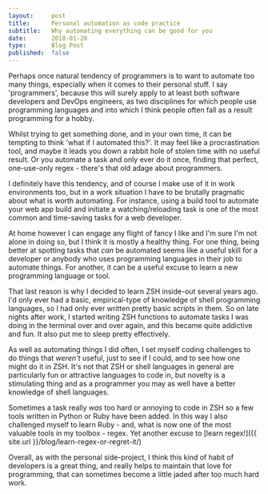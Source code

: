 ```yaml
---
layout:     post
title:      Personal automation as code practice
subtitle:   Why automating everything can be good for you
date:       2018-01-20
type:       Blog Post
published:  false
---
```


Perhaps once natural tendency of programmers is to want to automate too many things, especially when it comes to their
personal stuff. I say 'programmers', because this will surely apply to at least both software developers and DevOps engineers,
as two disciplines for which people use programming languages and into which I think people often fall as a result programming for a hobby.

Whilst trying to get something done, and in your own time, it can be tempting to think 'what if I automated
this?'. It may feel like a procrastination tool, and maybe it leads you down a rabbit hole of stolen time with no
useful result. Or you automate a task and only ever do it once, finding that perfect, one-use-only regex - there's that
old adage about programmers.

I definitely have this tendency, and of course I make use of it in work environments too, but in a work situation I have to be
brutally pragmatic about what is worth automating. For instance, using a build tool to automate your web app build and
initiate a watching/reloading task is one of the most common and time-saving tasks for a web developer.

At home however I can engage any flight of fancy I like and I'm sure I'm not alone in doing so, but I think it is mostly a
healthy thing. For one thing, being better at spotting tasks that *can* be automated seems like a useful skill for a developer
or anybody who uses programming languages in their job to automate things. For another, it can be a useful excuse to
learn a new programming language or tool.

That last reason is why I decided to learn ZSH inside-out several years ago. I'd only ever had a basic, empirical-type of knowledge of shell
programming languages, so I had only ever written pretty basic scripts in them. So on late nights after work, I started writing ZSH functions
to automate tasks I was doing in the terminal over and over again, and this became quite addictive and fun. It also put me
to sleep pretty effectively.

As well as automating things I did often, I set
myself coding challenges to do things that *weren't* useful, just to see if I could, and to see how one might do
it in ZSH. It's not that ZSH or shell languages in general are particularly fun or attractive languages to code in,
but novelty is a stimulating thing and as a programmer you may as well have a better knowledge of shell languages.

Sometimes a task really *was* too hard or annoying to code in ZSH so a few tools written in Python or Ruby have been added.
In this way I also challenged myself to learn Ruby - and, what is now one of the most valuable tools in my toolbox - regex. Yet
another excuse to [learn regex!]({{ site.url }}/blog/learn-regex-or-regret-it/)

Overall, as with the personal side-project, I think this kind of habit of developers is a great thing, and really
helps to maintain that love for programming, that can sometimes become a little jaded after too much hard work.